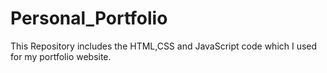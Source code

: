 # Personal_Portfolio
This Repository includes the HTML,CSS and JavaScript code which I used for my portfolio website.
